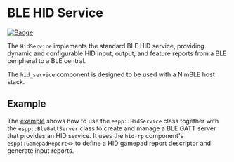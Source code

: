 # BLE HID Service

[![Badge](https://components.espressif.com/components/espp/hid_service/badge.svg)](https://components.espressif.com/components/espp/hid_service)

The `HidService` implements the standard BLE HID service, providing dynamic and
configurable HID input, output, and feature reports from a BLE peripheral to a
BLE central.

The `hid_service` component is designed to be used with a NimBLE host stack.

## Example

The [example](./example) shows how to use the `espp::HidService` class together
with the `espp::BleGattServer` class to create and manage a BLE GATT server that
provides an HID service. It uses the `hid-rp` component's
`espp::GamepadReport<>` to define a HID gamepad report descriptor and generate
input reports.
